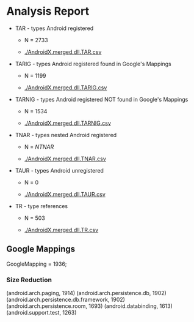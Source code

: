 # Analysis Report

*   TAR - types Android registered

    *   N = 2733

    *   [./AndroidX.merged.dll.TAR.csv](./AndroidX.merged.dll.TAR.csv)

*   TARIG - types Android registered found in Google's Mappings

    *   N = 1199

    *   [./AndroidX.merged.dll.TARIG.csv](./AndroidX.merged.dll.TARIG.csv)

*   TARNIG - types Android registered NOT found in Google's Mappings

    *   N = 1534

    *   [./AndroidX.merged.dll.TARNIG.csv](./AndroidX.merged.dll.TARNIG.csv)

*   TNAR - types nested Android registered

    *   N = $NTNAR$

    *   [./AndroidX.merged.dll.TNAR.csv](./AndroidX.merged.dll.TNAR.csv)
    
*   TAUR - types Android unregistered 
        
    *   N = 0

    *   [./AndroidX.merged.dll.TAUR.csv](./AndroidX.merged.dll.TAUR.csv)
    
*   TR - type references

    *   N = 503

    *   [./AndroidX.merged.dll.TR.csv](./AndroidX.merged.dll.TR.csv)

## Google Mappings

GoogleMapping = 1936;

### Size Reduction

(android.arch.paging, 1914)
(android.arch.persistence.db, 1902)
(android.arch.persistence.db.framework, 1902)
(android.arch.persistence.room, 1693)
(android.databinding, 1613)
(android.support.test, 1263)



